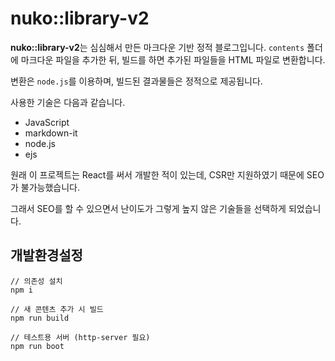 # nuko::library-v2

**nuko::library-v2**는 심심해서 만든 마크다운 기반 정적 블로그입니다. `contents` 폴더에 마크다운 파일을 추가한 뒤, 빌드를 하면 추가된 파일들을 HTML 파일로 변환합니다.

변환은 `node.js`를 이용하며, 빌드된 결과물들은 정적으로 제공됩니다.

사용한 기술은 다음과 같습니다.

- JavaScript
- markdown-it
- node.js
- ejs

원래 이 프로젝트는 React를 써서 개발한 적이 있는데, CSR만 지원하였기 때문에 SEO가 불가능했습니다.

그래서 SEO를 할 수 있으면서 난이도가 그렇게 높지 않은 기술들을 선택하게 되었습니다. 


## 개발환경설정

```
// 의존성 설치
npm i

// 새 콘텐츠 추가 시 빌드
npm run build 

// 테스트용 서버 (http-server 필요)
npm run boot
```
